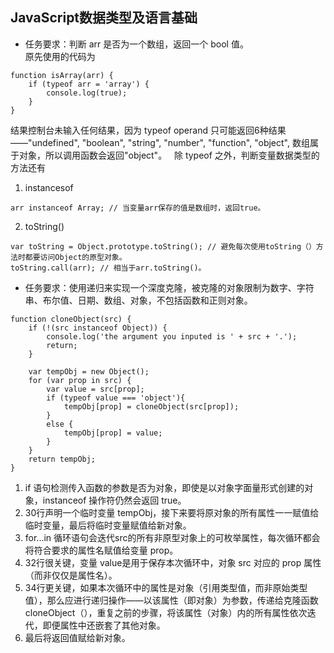 ## JavaScript数据类型及语言基础
- 任务要求：判断 arr 是否为一个数组，返回一个 bool 值。  
原先使用的代码为
```
function isArray(arr) {
    if (typeof arr = 'array') {
        console.log(true);
    }
}
```
结果控制台未输入任何结果，因为 typeof operand 只可能返回6种结果——"undefined", "boolean", "string", "number", "function", "object", 数组属于对象，所以调用函数会返回"object"。  
除 typeof 之外，判断变量数据类型的方法还有
1. instancesof
``` 
arr instanceof Array; // 当变量arr保存的值是数组时，返回true。
```
2. toString()  
```
var toString = Object.prototype.toString(); // 避免每次使用toString（）方法时都要访问Object的原型对象。
toString.call(arr); // 相当于arr.toString()。
```
- 任务要求：使用递归来实现一个深度克隆，被克隆的对象限制为数字、字符串、布尔值、日期、数组、对象，不包括函数和正则对象。
```
function cloneObject(src) {
    if (!(src instanceof Object)) {
        console.log('the argument you inputed is ' + src + '.');
        return;
    }

    var tempObj = new Object();
    for (var prop in src) {
        var value = src[prop];
        if (typeof value === 'object'){
            tempObj[prop] = cloneObject(src[prop]);
        }
        else {
            tempObj[prop] = value;
        }
    }
    return tempObj;
}
```
1. if 语句检测传入函数的参数是否为对象，即使是以对象字面量形式创建的对象，instanceof 操作符仍然会返回 true。
2. 30行声明一个临时变量 tempObj，接下来要将原对象的所有属性一一赋值给临时变量，最后将临时变量赋值给新对象。
3. for...in 循环语句会迭代src的所有非原型对象上的可枚举属性，每次循环都会将符合要求的属性名赋值给变量 prop。
4. 32行很关键，变量 value是用于保存本次循环中，对象 src 对应的 prop 属性（而非仅仅是属性名）。
5. 34行更关键，如果本次循环中的属性是对象（引用类型值，而非原始类型值），那么应进行递归操作——以该属性（即对象）为参数，传递给克隆函数 cloneObject（），重复之前的步骤，将该属性（对象）内的所有属性依次迭代，即便属性中还嵌套了其他对象。
6. 最后将返回值赋给新对象。
